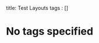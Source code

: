 <frontmatter>
title: Test Layouts
tags : []
</frontmatter>

# No tags specified

<include src="testTagDivs.md" />